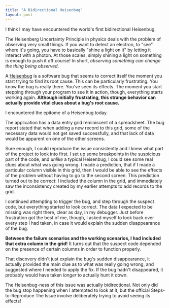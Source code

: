 ```yaml
---
title: "A Bidirectional Heisenbug"
layout: post
---
```



I think I may have encountered the world's first bidirectional Heisenbug.

The Heisenberg Uncertainty Principle in physics deals with the problem of observing very small things.  If you want to detect an electron, to "see" where it's going, you have to basically "shine a light on it" by letting it interact with a photon.  At those scales, simply shining a light on something is enough to push it off course!  In short, *observing something can change the thing being observed*.

A <a href="http://en.wikipedia.org/wiki/Heisenbug">Heisenbug</a> is a software bug that seems to correct itself the moment you start trying to find its root cause.  This can be particularly frustrating.  You know the bug is really there.  You've seen its effects.  The moment you start stepping through your program to see it in action, though, everything starts working again.  **Although initially frustrating, this strange behavior can actually provide vital clues about a bug's root cause.**

I encountered the epitome of a Heisenbug today.

The application has a data entry grid reminiscent of a spreadsheet.  The bug report stated that when adding a new record to this grid, some of the necessary data would not get saved successfully, and that lack of data would be apparent on one of the other screens.

Sure enough, I could reproduce the issue consistently and I knew what part of the project to look into first.  I set up some breakpoints in the suspicious part of the code, and *unlike* a typical Heisenbug, I could see some real clues about what was going wrong.  I made a prediction, that if I made a particular column visible in this grid, then I would be able to see the effects of the problem without having to go to the second screen.  This prediction turned out to be correct: I included the column in the grid, and immediately saw the inconsistency created by my earlier attempts to add records to the grid.

I continued attempting to trigger the bug, and step through the suspect code, but everything started to look correct.  The data I expected to be missing was right there, clear as day, in my debugger.  Just before frustration got the best of me, though, I asked myself to look back over every step I had taken, in case it would explain the sudden disappearance of the bug.

**Between the failure scenarios and the working scenarios, I had included that extra column in the grid!**  It turns out that the suspect code depended on the presence of certain columns in order to function properly.

That discovery didn't just explain the bug's sudden disappearance, it actually provided the main clue as to what was really going wrong, and suggested where I needed to apply the fix.  If the bug hadn't disappeared, it probably would have taken *longer* to actually hunt it down.

The Heisenbug-ness of this issue was actually bidirectional.  Not only did the bug stop happening when I attempted to look at it, but the official Steps-to-Reproduce The Issue involve deliberately trying to avoid seeing its effects!
